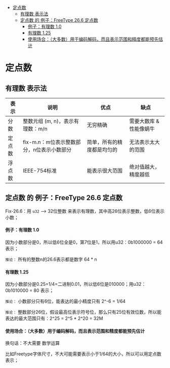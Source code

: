 - [定点数](#定点数)
  - [有理数 表示法](#有理数-表示法)
  - [定点数 的 例子：FreeType 26.6 定点数](#定点数-的-例子freetype-266-定点数)
      - [例子：有理数 1.0](#例子有理数-10)
      - [有理数 1.25](#有理数-125)
      - [使用场合：（大多数）用于编码解码，而且表示范围和精度都能预先估计](#使用场合大多数用于编码解码而且表示范围和精度都能预先估计)

# 定点数

## 有理数 表示法

|表示|说明|优点|缺点|
|--|--|--|--|
|分数|整数元组 (m, n)，表示有理数：m/n|无穷精确|需要大数库 & 性能像蜗牛|
|定点数|fix-m.n：m位表示整数部分，n位表示小数部分|简单，所有的精度都是均匀的|无法表示太大的范围|
|浮点数|IEEE-754标准|能表示很大范围|绝对值越大，精度越低|

## 定点数 的 例子：FreeType 26.6 定点数

Fix-26.6：用 `u32` --> 32位整数 来表示有理数，其中高26位表示整数，低6位表示小数；

#### 例子：有理数 1.0

因为小数部分是0，所以低6位全是0，第7位是1，所以用u32：0b1000000 = 64 表示；

`推论：` 所有的整数n的26.6表示都是数字 64 * n

#### 有理数 1.25

因为小数部分是0.25=1/4=二进制0.01，所以低6位是010000；用u32：0b1010000 = 80 表示；

`推论：` 小数部分只有6位，能表达的最小精度只有 2^-6 = 1/64

`推论：` 整数部分26位，假设最高位表示符号位，那么只有25位有效位数，所以能表达的最大范围只有：2^25 = 2^5 * 2^20 = 32M

#### 使用场合：（大多数）用于编码解码，而且表示范围和精度都能预先估计

换句话：不大需要 数学运算

比如Freetype字体尺寸，不大可能需要表示小于1/64的大小，所以可以用定点数表示；